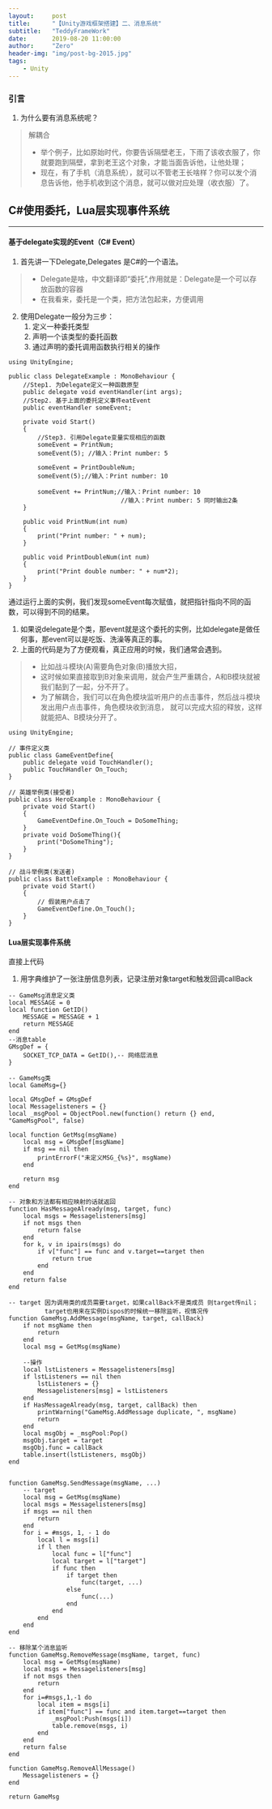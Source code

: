 ```yaml
---
layout:     post
title:      "【Unity游戏框架搭建】二、消息系统"
subtitle:   "TeddyFrameWork"
date:       2019-08-20 11:00:00
author:     "Zero"
header-img: "img/post-bg-2015.jpg"
tags:
    - Unity
---
```


### 引言
1. 为什么要有消息系统呢？
> 解耦合
>- 举个例子，比如原始时代，你要告诉隔壁老王，下雨了该收衣服了，你就要跑到隔壁，拿到老王这个对象，才能当面告诉他，让他处理；
>- 现在，有了手机（消息系统），就可以不管老王长啥样？你可以发个消息告诉他，他手机收到这个消息，就可以做对应处理（收衣服）了。 


## C#使用委托，Lua层实现事件系统 

---

#### 基于delegate实现的Event（C# Event）

1. 首先讲一下Delegate,Delegates 是C#的一个语法。
>- Delegate是啥，中文翻译即“委托”,作用就是：Delegate是一个可以存放函数的容器
>- 在我看来，委托是一个类，把方法包起来，方便调用

2. 使用Delegate一般分为三步：
    1. 定义一种委托类型 
    1. 声明一个该类型的委托函数
    1. 通过声明的委托调用函数执行相关的操作
```
using UnityEngine;

public class DelegateExample : MonoBehaviour {
    //Step1. 为Delegate定义一种函数原型
    public delegate void eventHandler(int args);
    //Step2. 基于上面的委托定义事件eatEvent
    public eventHandler someEvent;

    private void Start()
    {
        //Step3. 引用Delegate变量实现相应的函数
        someEvent = PrintNum;
        someEvent(5); //输入：Print number: 5

        someEvent = PrintDoubleNum;
        someEvent(5);//输入：Print number: 10
        
        someEvent += PrintNum;//输入：Print number: 10
                               //输入：Print number: 5 同时输出2条
    }

    public void PrintNum(int num)
    {
        print("Print number: " + num);
    }

    public void PrintDoubleNum(int num)
    {
        print("Print double number: " + num*2);
    }
}
```
通过运行上面的实例，我们发现someEvent每次赋值，就把指针指向不同的函数，可以得到不同的结果。
1. 如果说delegate是个类，那event就是这个委托的实例，比如delegate是做任何事，那event可以是吃饭、洗澡等真正的事。
2. 上面的代码是为了方便观看，真正应用的时候，我们通常会遇到。
>- 比如战斗模块(A)需要角色对象(B)播放大招，
>- 这时候如果直接取到B对象来调用，就会产生严重耦合，A和B模块就被我们黏到了一起，分不开了。
>- 为了解耦合，我们可以在角色模块监听用户的点击事件，然后战斗模块发出用户点击事件，角色模块收到消息，
就可以完成大招的释放，这样就能把A、B模块分开了。
```
using UnityEngine;

// 事件定义类
public class GameEventDefine{
    public delegate void TouchHandler();
    public TouchHandler On_Touch;
}

// 英雄举例类(接受者)
public class HeroExample : MonoBehaviour {
    private void Start()
    {
        GameEventDefine.On_Touch = DoSomeThing;
    }
    private void DoSomeThing(){
        print("DoSomeThing");
    }
}

// 战斗举例类(发送者)
public class BattleExample : MonoBehaviour {
    private void Start()
    {
        // 假装用户点击了
        GameEventDefine.On_Touch();
    }
}
```

#### Lua层实现事件系统 
直接上代码

1. 用字典维护了一张注册信息列表，记录注册对象target和触发回调callBack

```
-- GameMsg消息定义类
local MESSAGE = 0
local function GetID()
    MESSAGE = MESSAGE + 1
    return MESSAGE
end
--消息table
GMsgDef = {
    SOCKET_TCP_DATA = GetID(),-- 网络层消息
}

-- GameMsg类
local GameMsg={}

local GMsgDef = GMsgDef
local Messagelisteners = {}
local _msgPool = ObjectPool.new(function() return {} end, "GameMsgPool", false)

local function GetMsg(msgName)
    local msg = GMsgDef[msgName]
    if msg == nil then
        printErrorF("未定义MSG_{%s}", msgName)
    end

    return msg
end

-- 对象和方法都有相应映射的话就返回
function HasMessageAlready(msg, target, func)
    local msgs = Messagelisteners[msg]
    if not msgs then
        return false
    end
    for k, v in ipairs(msgs) do
        if v["func"] == func and v.target==target then
            return true
        end
    end
    return false
end

-- target 因为调用类的成员需要target，如果callBack不是类成员 则target传nil；
          target也用来在实例Dispos的时候统一移除监听，视情况传
function GameMsg.AddMessage(msgName, target, callBack)
    if not msgName then
        return
    end
    local msg = GetMsg(msgName)

    --操作
    local lstListeners = Messagelisteners[msg]
    if lstListeners == nil then
        lstListeners = {}
        Messagelisteners[msg] = lstListeners
    end
    if HasMessageAlready(msg, target, callBack) then
        printWarning("GameMsg.AddMessage duplicate, ", msgName)
        return
    end
    local msgObj = _msgPool:Pop()
    msgObj.target = target
    msgObj.func = callBack
    table.insert(lstListeners, msgObj)
end


function GameMsg.SendMessage(msgName, ...)
    -- target
    local msg = GetMsg(msgName)
    local msgs = Messagelisteners[msg]
    if msgs == nil then
        return
    end
    for i = #msgs, 1, - 1 do
        local l = msgs[i]
        if l then
            local func = l["func"]
            local target = l["target"]
            if func then
                if target then
                    func(target, ...)
                else
                    func(...)
                end
            end
        end
    end
end

-- 移除某个消息监听
function GameMsg.RemoveMessage(msgName, target, func)
    local msg = GetMsg(msgName)
    local msgs = Messagelisteners[msg]
    if not msgs then
        return
    end
    for i=#msgs,1,-1 do
        local item = msgs[i]
        if item["func"] == func and item.target==target then
            _msgPool:Push(msgs[i])
            table.remove(msgs, i)
        end
    end
    return false
end

function GameMsg.RemoveAllMessage()
    Messagelisteners = {}
end

return GameMsg

```